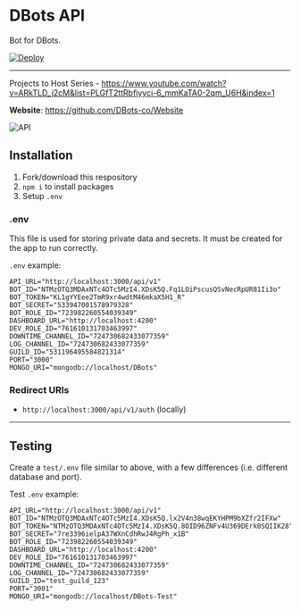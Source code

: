 # DBots API
Bot for DBots.

[![Deploy](https://www.herokucdn.com/deploy/button.svg)](https://heroku.com/deploy?template=https://github.com/Noah81192/RocketApps-API)

---

Projects to Host Series - https://www.youtube.com/watch?v=ARkTLD_j2cM&list=PLGfT2ttRbfiyyci-6_mmKaTA0-2qm_U6H&index=1

**Website**: https://github.com/DBots-co/Website

![API](https://socialify.git.ci/DBots-co/API/image?description=1&descriptionEditable=API%20Routes%2FServer%20files%20for%20dbots.co&font=Source%20Code%20Pro&forks=1&issues=1&language=1&logo=https%3A%2F%2Favatars0.githubusercontent.com%2Fu%2F70011081%3Fs%3D200%26v%3D4&owner=1&pattern=Plus&pulls=1&stargazers=1&theme=Dark)

## Installation
1) Fork/download this respository
2) `npm i` to install packages
3) Setup `.env`

### .env
This file is used for storing private data and secrets.
It must be created for the app to run correctly.

`.env` example:
```.env
API_URL="http://localhost:3000/api/v1"
BOT_ID="NTMzOTQ3MDAxNTc4OTc5MzI4.XDsK5Q.Fq1LOiPscusQSvNecRpUR81Ii3o"
BOT_TOKEN="KL1gYYEee2TmR9xr4wdtM46mkaX5H1_R"
BOT_SECRET="533947001578979328"
BOT_ROLE_ID="723982260554039349"
DASHBOARD_URL="http://localhost:4200"
DEV_ROLE_ID="761610131703463997"
DOWNTIME_CHANNEL_ID="724730682433077359"
LOG_CHANNEL_ID="724730682433077359"
GUILD_ID="531196495584821314"
PORT="3000"
MONGO_URI="mongodb://localhost/DBots"
```

### Redirect URIs
- `http://localhost:3000/api/v1/auth` (locally)

---

## Testing
Create a `test/.env` file similar to above, with a few differences (i.e. different database and port).

Test `.env` example:
```.env
API_URL="http://localhost:3000/api/v1"
BOT_ID="NTMzOTQ3MDAxNTc4OTc5MzI4.XDsK5Q.lx2V4n38wqEKYHPM9bXZfr2IFXw"
BOT_TOKEN="NTMzOTQ3MDAxNTc4OTc5MzI4.XDsK5Q.8OID96ZNFv4U369DErk0SQIIK28"
BOT_SECRET="7re3396ielpA37WXnCdhRwJ4RgPh_x1B"
BOT_ROLE_ID="723982260554039349"
DASHBOARD_URL="http://localhost:4200"
DEV_ROLE_ID="761610131703463997"
DOWNTIME_CHANNEL_ID="724730682433077359"
LOG_CHANNEL_ID="724730682433077359"
GUILD_ID="test_guild_123"
PORT="3001"
MONGO_URI="mongodb://localhost/DBots-Test"
```
